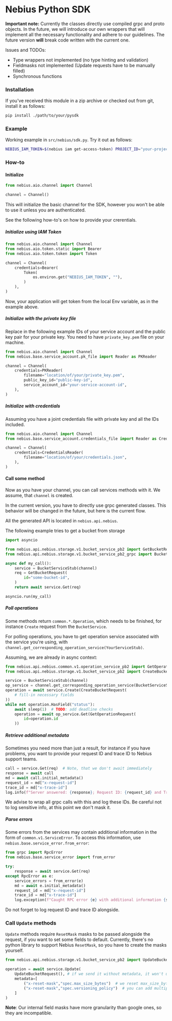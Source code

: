 Nebius Python SDK
=================

**Important note:**
Currently the classes directly use compiled grpc and proto objects. In the future, we will introduce our own wrappers that will implement all the necessary functionality and adhere to our guidelines. The future version **will** break code written with the current one.

Issues and TODOs:

 * Type wrappers not implemented (no type hinting and validation)
 * Fieldmasks not implemented (Update requests have to be manually filled)
 * Synchronous functions

### Installation

If you've received this module in a zip archive or checked out from git, install it as follows:

```bash
pip install ./path/to/your/pysdk
```

### Example

Working example in `src/nebius/sdk.py`.
Try it out as follows:
```bash
NEBIUS_IAM_TOKEN=$(nebius iam get-access-token) PROJECT_ID="your-project-id" python -m ./path/to/your/pysdk/src/nebius/sdk.py
```

### How-to

#### Initialize

```python
from nebius.aio.channel import Channel

channel = Channel()
```

This will initialize the basic channel for the SDK, however you won't be able to use it unless you are authenticated.

See the following how-to's on how to provide your crerentials.

##### Initialize using IAM Token

```python
from nebius.aio.channel import Channel
from nebius.aio.token.static import Bearer
from nebius.aio.token.token import Token

channel = Channel(
    credentials=Bearer(
        Token(
            os.environ.get("NEBIUS_IAM_TOKEN", ""),
        )
    ),
)
```

Now, your application will get token from the local Env variable, as in the example above.

##### Initialize with the private key file

Replace in the following example IDs of your service account and the public key pair for your private key.
You need to have `private_key.pem` file on your machine.

```python
from nebius.aio.channel import Channel
from nebius.base.service_account.pk_file import Reader as PKReader

channel = Channel(
    credentials=PKReader(
        filename="location/of/your/private_key.pem",
        public_key_id="public-key-id",
        service_account_id="your-service-account-id",
    ),
)
```

##### Initialize with credentials

Assuming you have a joint credentials file with private key and all the IDs included.

```python
from nebius.aio.channel import Channel
from nebius.base.service_account.credentials_file import Reader as CredentialsReader

channel = Channel(
    credentials=CredentialsReader(
        filename="location/of/your/credentials.json",
    ),
)
```

#### Call some method

Now as you have your channel, you can call services methods with it. We assume, that `channel` is created.

In the current version, you have to directly use grpc generated classes. This behavior will be changed in the future, but here is the current flow.

All the generated API is located in `nebius.api.nebius`.

The following example tries to get a bucket from storage

```python
import asyncio

from nebius.api.nebius.storage.v1.bucket_service_pb2 import GetBucketRequest
from nebius.api.nebius.storage.v1.bucket_service_pb2_grpc import BucketServiceStub

async def my_call():
    service = BucketServiceStub(channel)
    req = GetBucketRequest(
        id="some-bucket-id",
    )
    return await service.Get(req)

asyncio.run(my_call)
```

##### Poll operations

Some methods return `common.*.Operation`, which needs to be finished, for instance `Create` request from the `BucketService`.

For polling operations, you have to get operation service associated with the service you're using, with `channel.get_corresponding_operation_service(YourServiceStub)`.

Assuming, we are already in async context:

```python
from nebius.api.nebius.common.v1.operation_service_pb2 import GetOperationRequest
from nebius.api.nebius.storage.v1.bucket_service_pb2 import CreateBucketRequest

service = BucketServiceStub(channel)
op_service = channel.get_corresponding_operation_service(BucketServiceStub)
operation = await service.Create(CreateBucketRequest(
    # fill-in necessary fields
))
while not operation.HasField("status"):
    await sleep(1)  # TODO: add deadline checks
    operation = await op_service.Get(GetOperationRequest(
        id=operation.id
    ))
```

##### Retrieve additional metadata

Sometimes you need more than just a result, for instance if you have problems, you want to provide your request ID and trace ID to Nebius support teams.

```python
call = service.Get(req)  # Note, that we don't await immediately
response = await call
md = await call.initial_metadata()
request_id = md["x-request-id"]
trace_id = md["x-trace-id"]
log.info(f"Server answered: {response}; Request ID: {request_id} and Trace ID: {trace_id}")
```

We advise to wrap all grpc calls with this and log these IDs.
Be careful not to log sensitive info, at this point we don't mask it.

##### Parse errors

Some errors from the services may contain additional information in the form of `common.v1.ServiceError`. To access this information, use `nebius.base.service_error.from_error`:

```python
from grpc import RpcError
from nebius.base.service_error import from_error

try:
    response = await service.Get(req)
except RpcError as e:
    service_errors = from_error(e)
    md = await e.initial_metadata()
    request_id = md["x-request-id"]
    trace_id = md["x-trace-id"]
    log.exception(f"Caught RPC error {e} with additional information {service_errors}; Request ID: {request_id} and Trace ID: {trace_id}")
```

Do not forget to log request ID and trace ID alongside.

### Call `Update` methods

`Update` methods require `ResetMask` masks to be passed alongside the request, if you want to set some fields to default. Currently, there's no python library to support Nebius `ResetMask`, so you have to create the masks yourself.

```python
from nebius.api.nebius.storage.v1.bucket_service_pb2 import UpdateBucketRequest

operation = await service.Update(
    UpdateBucketRequest(), # if we send it without metadata, it won't update anything
    metadata=[
        ("x-reset-mask","spec.max_size_bytes")  # we reset max_size_bytes to 0 — unlimited
        ("x-reset-mask","spec.versioning_policy")  # you can add multiple masks, they will be combined
    ]
)
```

**Note**: Our internal field masks have more granularity than google ones, so they are incompatible.
